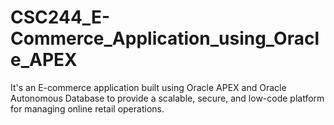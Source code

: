 # CSC244_E-Commerce_Application_using_Oracle_APEX
It's an E-commerce application built using Oracle APEX and Oracle Autonomous Database to provide a scalable, secure, and low-code platform for managing online retail operations.
